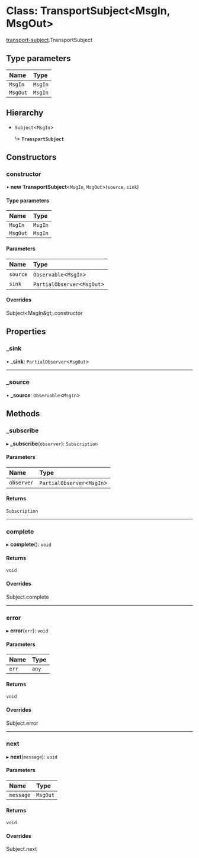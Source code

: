 # Class: TransportSubject<MsgIn, MsgOut\>

[transport-subject](../modules/transport_subject.md).TransportSubject

## Type parameters

| Name | Type |
| :------ | :------ |
| `MsgIn` | `MsgIn` |
| `MsgOut` | `MsgIn` |

## Hierarchy

- `Subject`<`MsgIn`\>

  ↳ **`TransportSubject`**

## Constructors

### constructor

• **new TransportSubject**<`MsgIn`, `MsgOut`\>(`source`, `sink`)

#### Type parameters

| Name | Type |
| :------ | :------ |
| `MsgIn` | `MsgIn` |
| `MsgOut` | `MsgIn` |

#### Parameters

| Name | Type |
| :------ | :------ |
| `source` | `Observable`<`MsgIn`\> |
| `sink` | `PartialObserver`<`MsgOut`\> |

#### Overrides

Subject&lt;MsgIn\&gt;.constructor

## Properties

### \_sink

• **\_sink**: `PartialObserver`<`MsgOut`\>

___

### \_source

• **\_source**: `Observable`<`MsgIn`\>

## Methods

### \_subscribe

▸ **_subscribe**(`observer`): `Subscription`

#### Parameters

| Name | Type |
| :------ | :------ |
| `observer` | `PartialObserver`<`MsgIn`\> |

#### Returns

`Subscription`

___

### complete

▸ **complete**(): `void`

#### Returns

`void`

#### Overrides

Subject.complete

___

### error

▸ **error**(`err`): `void`

#### Parameters

| Name | Type |
| :------ | :------ |
| `err` | `any` |

#### Returns

`void`

#### Overrides

Subject.error

___

### next

▸ **next**(`message`): `void`

#### Parameters

| Name | Type |
| :------ | :------ |
| `message` | `MsgOut` |

#### Returns

`void`

#### Overrides

Subject.next
